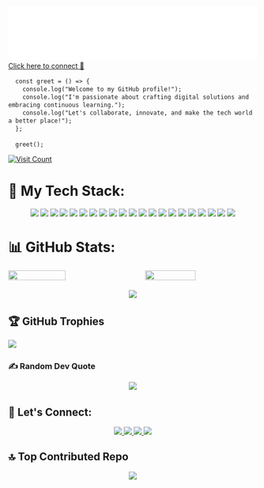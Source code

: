 <img src="./assets/profile-header.svg"></img>
<a href="https://linktr.ee/pss.tech"> Click here to connect 🤝</a>

```plaintext
  const greet = () => {
    console.log("Welcome to my GitHub profile!");
    console.log("I'm passionate about crafting digital solutions and embracing continuous learning.");
    console.log("Let's collaborate, innovate, and make the tech world a better place!");
  };

  greet();
```

 <a href="https://visitcount.itsvg.in/api?id=PradipSable07&icon=8&color=0" >
            <img src="https://visitcount.itsvg.in/api?id=PradipSable07&icon=8&color=0" alt="Visit Count">
</a>

# 🚀 My Tech Stack:

<div align="center">
<img src="https://img.shields.io/badge/react-%23323330.svg?style=for-the-badge&logo=react&logoColor=%#61DBFB">
<img src="https://img.shields.io/badge/javascript-%23323330.svg?style=for-the-badge&logo=javascript&logoColor=%23F7DF1E">
<img src="https://img.shields.io/badge/css3-%231572B6.svg?style=for-the-badge&logo=css3&logoColor=white">
<img src="https://img.shields.io/badge/html5-%23E34F26.svg?style=for-the-badge&logo=html5&logoColor=white">
<img src="https://img.shields.io/badge/python-3670A0?style=for-the-badge&logo=python&logoColor=ffdd54">
<img src="https://img.shields.io/badge/node.js-6DA55F?style=for-the-badge&logo=node.js&logoColor=white">
<img src="https://img.shields.io/badge/bootstrap-%23563D7C.svg?style=for-the-badge&logo=bootstrap&logoColor=white">
<img src="https://img.shields.io/badge/express.js-%23404d59.svg?style=for-the-badge&logo=express&logoColor=%2361DAFB">
<img src="https://img.shields.io/badge/tailwindcss-%2338B2AC.svg?style=for-the-badge&logo=tailwind-css&logoColor=white">
<img src="https://img.shields.io/badge/Semantic%20UI%20React-%2335BDB2.svg?style=for-the-badge&logo=SemanticUIReact&logoColor=white">
<img src="https://img.shields.io/badge/MongoDB-%234ea94b.svg?style=for-the-badge&logo=mongodb&logoColor=white">
<img src="https://img.shields.io/badge/mysql-%2300f.svg?style=for-the-badge&logo=mysql&logoColor=white">
<img src="https://img.shields.io/badge/figma-%23F24E1E.svg?style=for-the-badge&logo=figma&logoColor=white">
<img src="https://img.shields.io/badge/Postman-FF6C37?style=for-the-badge&logo=postman&logoColor=white">
<img src="https://img.shields.io/badge/kubernetes-%23326ce5.svg?style=for-the-badge&logo=kubernetes&logoColor=white">
<img src="https://img.shields.io/badge/firebase-%23039BE5.svg?style=for-the-badge&logo=firebase">
<img src="https://img.shields.io/badge/Google%20Cloud-%234285F4.svg?style=for-the-badge&logo=google-cloud&logoColor=white">
<img src="https://img.shields.io/badge/heroku-%23430098.svg?style=for-the-badge&logo=heroku&logoColor=white">
<img src="https://img.shields.io/badge/netlify-%23000000.svg?style=for-the-badge&logo=netlify&logoColor=#00C7B7">
<img src="https://img.shields.io/badge/vercel-%23000000.svg?style=for-the-badge&logo=vercel&logoColor=white">
<img src="https://img.shields.io/badge/markdown-%23000000.svg?style=for-the-badge&logo=markdown&logoColor=white">
</div>

# 📊 GitHub Stats:

<div style="display: flex; justify-content: space-between; align-items: flex-start;">
    <img src="https://github-readme-stats.vercel.app/api?username=PradipSable07&theme=nord&hide_border=true&include_all_commits=false&count_private=false" width="48%" height="55%">
    <img src="https://github-readme-stats.vercel.app/api/top-langs/?username=PradipSable07&theme=nord&hide_border=true&include_all_commits=false&count_private=false&layout=compact" width="45%" height="50%">
</div>
</br>

<div align="center">
<img src="https://github-readme-streak-stats.herokuapp.com/?user=PradipSable07&theme=nord&hide_border=true&width=750&height=750">
</div>


## 🏆 GitHub Trophies

![](https://github-profile-trophy.vercel.app/?username=PradipSable07&theme=nord&no-frame=true&no-bg=false&margin-w=4&margin-h=4&)

### ✍️ Random Dev Quote
<div align="center">
<img src="https://quotes-github-readme.vercel.app/api?type=horizontal&theme=nord">
</div>

## 🤝 Let's Connect:
<div align="center">
<a href="https://discord.gg/https://discord.gg/xJfpaCfMfK">
		<img src="https://img.shields.io/badge/Discord-%237289DA.svg?logo=discord&logoColor=white" /> 
	</a> 
  <a href="https://linkedin.com/in/pradip-sable07">
		<img src="https://img.shields.io/badge/LinkedIn-%230077B5.svg?logo=linkedin&logoColor=white" /> 
	</a> <a href="https://medium.com/@@pradipsable07">
		<img src="https://img.shields.io/badge/Medium-12100E?logo=medium&logoColor=white" /> 
	</a> <a href="https://twitter.com/PradipSable07">
		<img src="https://img.shields.io/badge/Twitter-%231DA1F2.svg?logo=Twitter&logoColor=white" /> 
	</a> 
</div>

## 🔝 Top Contributed Repo
<div align="center">
<img src="https://github-contributor-stats.vercel.app/api?username=PradipSable07&limit=5&theme=nord&combine_all_yearly_contributions=true&hide_border=true&align_content=center" /> 
</div>
